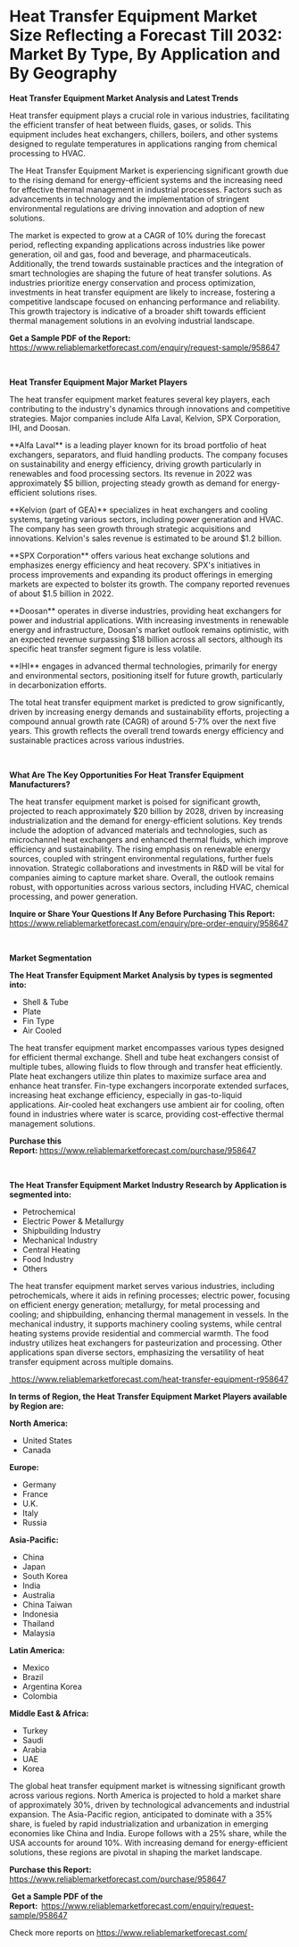 <p><h1>Heat Transfer Equipment Market Size Reflecting a Forecast Till 2032: Market By Type, By Application and By Geography</h1></p><p><strong>Heat Transfer Equipment Market Analysis and Latest Trends</strong></p>
<p><p>Heat transfer equipment plays a crucial role in various industries, facilitating the efficient transfer of heat between fluids, gases, or solids. This equipment includes heat exchangers, chillers, boilers, and other systems designed to regulate temperatures in applications ranging from chemical processing to HVAC.</p><p>The Heat Transfer Equipment Market is experiencing significant growth due to the rising demand for energy-efficient systems and the increasing need for effective thermal management in industrial processes. Factors such as advancements in technology and the implementation of stringent environmental regulations are driving innovation and adoption of new solutions. </p><p>The market is expected to grow at a CAGR of 10% during the forecast period, reflecting expanding applications across industries like power generation, oil and gas, food and beverage, and pharmaceuticals. Additionally, the trend towards sustainable practices and the integration of smart technologies are shaping the future of heat transfer solutions. As industries prioritize energy conservation and process optimization, investments in heat transfer equipment are likely to increase, fostering a competitive landscape focused on enhancing performance and reliability. This growth trajectory is indicative of a broader shift towards efficient thermal management solutions in an evolving industrial landscape.</p></p>
<p><strong>Get a Sample PDF of the Report:&nbsp;</strong> <a href="https://www.reliablemarketforecast.com/enquiry/request-sample/958647?utm_campaign=1890&utm_medium=2&utm_source=Github&utm_content=ia&utm_term=21022025&utm_id=heat-transfer-equipment">https://www.reliablemarketforecast.com/enquiry/request-sample/958647</a></p>
<p>&nbsp;</p>
<p><strong>Heat Transfer Equipment Major Market Players</strong></p>
<p><p>The heat transfer equipment market features several key players, each contributing to the industry's dynamics through innovations and competitive strategies. Major companies include Alfa Laval, Kelvion, SPX Corporation, IHI, and Doosan.</p><p>**Alfa Laval** is a leading player known for its broad portfolio of heat exchangers, separators, and fluid handling products. The company focuses on sustainability and energy efficiency, driving growth particularly in renewables and food processing sectors. Its revenue in 2022 was approximately $5 billion, projecting steady growth as demand for energy-efficient solutions rises.</p><p>**Kelvion (part of GEA)** specializes in heat exchangers and cooling systems, targeting various sectors, including power generation and HVAC. The company has seen growth through strategic acquisitions and innovations. Kelvion's sales revenue is estimated to be around $1.2 billion.</p><p>**SPX Corporation** offers various heat exchange solutions and emphasizes energy efficiency and heat recovery. SPX's initiatives in process improvements and expanding its product offerings in emerging markets are expected to bolster its growth. The company reported revenues of about $1.5 billion in 2022.</p><p>**Doosan** operates in diverse industries, providing heat exchangers for power and industrial applications. With increasing investments in renewable energy and infrastructure, Doosan's market outlook remains optimistic, with an expected revenue surpassing $18 billion across all sectors, although its specific heat transfer segment figure is less volatile.</p><p>**IHI** engages in advanced thermal technologies, primarily for energy and environmental sectors, positioning itself for future growth, particularly in decarbonization efforts.</p><p>The total heat transfer equipment market is predicted to grow significantly, driven by increasing energy demands and sustainability efforts, projecting a compound annual growth rate (CAGR) of around 5-7% over the next five years. This growth reflects the overall trend towards energy efficiency and sustainable practices across various industries.</p></p>
<p>&nbsp;</p>
<p><strong>What Are The Key Opportunities For Heat Transfer Equipment Manufacturers?</strong></p>
<p><p>The heat transfer equipment market is poised for significant growth, projected to reach approximately $20 billion by 2028, driven by increasing industrialization and the demand for energy-efficient solutions. Key trends include the adoption of advanced materials and technologies, such as microchannel heat exchangers and enhanced thermal fluids, which improve efficiency and sustainability. The rising emphasis on renewable energy sources, coupled with stringent environmental regulations, further fuels innovation. Strategic collaborations and investments in R&D will be vital for companies aiming to capture market share. Overall, the outlook remains robust, with opportunities across various sectors, including HVAC, chemical processing, and power generation.</p></p>
<p><strong>Inquire or Share Your Questions If Any Before Purchasing This Report:</strong> <a href="https://www.reliablemarketforecast.com/enquiry/pre-order-enquiry/958647?utm_campaign=1890&utm_medium=2&utm_source=Github&utm_content=ia&utm_term=21022025&utm_id=heat-transfer-equipment">https://www.reliablemarketforecast.com/enquiry/pre-order-enquiry/958647</a></p>
<p>&nbsp;</p>
<p><strong>Market Segmentation</strong></p>
<p><strong>The Heat Transfer Equipment Market Analysis by types is segmented into:</strong></p>
<p><ul><li>Shell & Tube</li><li>Plate</li><li>Fin Type</li><li>Air Cooled</li></ul></p>
<p><p>The heat transfer equipment market encompasses various types designed for efficient thermal exchange. Shell and tube heat exchangers consist of multiple tubes, allowing fluids to flow through and transfer heat efficiently. Plate heat exchangers utilize thin plates to maximize surface area and enhance heat transfer. Fin-type exchangers incorporate extended surfaces, increasing heat exchange efficiency, especially in gas-to-liquid applications. Air-cooled heat exchangers use ambient air for cooling, often found in industries where water is scarce, providing cost-effective thermal management solutions.</p></p>
<p><strong>Purchase this Report:&nbsp;</strong><a href="https://www.reliablemarketforecast.com/purchase/958647?utm_campaign=1890&utm_medium=2&utm_source=Github&utm_content=ia&utm_term=21022025&utm_id=heat-transfer-equipment">https://www.reliablemarketforecast.com/purchase/958647</a></p>
<p>&nbsp;</p>
<p><strong>The Heat Transfer Equipment Market Industry Research by Application is segmented into:</strong></p>
<p><ul><li>Petrochemical</li><li>Electric Power & Metallurgy</li><li>Shipbuilding Industry</li><li>Mechanical Industry</li><li>Central Heating</li><li>Food Industry</li><li>Others</li></ul></p>
<p><p>The heat transfer equipment market serves various industries, including petrochemicals, where it aids in refining processes; electric power, focusing on efficient energy generation; metallurgy, for metal processing and cooling; and shipbuilding, enhancing thermal management in vessels. In the mechanical industry, it supports machinery cooling systems, while central heating systems provide residential and commercial warmth. The food industry utilizes heat exchangers for pasteurization and processing. Other applications span diverse sectors, emphasizing the versatility of heat transfer equipment across multiple domains.</p></p>
<p><a href="https://www.reliablemarketforecast.com/heat-transfer-equipment-r958647?utm_campaign=1890&utm_medium=2&utm_source=Github&utm_content=ia&utm_term=21022025&utm_id=heat-transfer-equipment">&nbsp;https://www.reliablemarketforecast.com/heat-transfer-equipment-r958647</a></p>
<p><strong>In terms of Region, the Heat Transfer Equipment Market Players available by Region are:</strong></p>
<p>
    <p> <strong> North America: </strong>
        <ul>
            <li>United States</li>
            <li>Canada</li>
        </ul>
        </p> 
    <p> <strong> Europe: </strong>
        <ul>
            <li>Germany</li>
            <li>France</li>
            <li>U.K.</li>
            <li>Italy</li>
            <li>Russia</li>
        </ul>
        </p> 
    <p> <strong> Asia-Pacific: </strong>
        <ul>
            <li>China</li>
            <li>Japan</li>
            <li>South Korea</li>
            <li>India</li>
            <li>Australia</li>
            <li>China Taiwan</li>
            <li>Indonesia</li>
            <li>Thailand</li>
            <li>Malaysia</li>
        </ul>
        </p> 
    <p> <strong> Latin America: </strong>
        <ul>
            <li>Mexico</li>
            <li>Brazil</li>
            <li>Argentina Korea</li>
            <li>Colombia</li>
        </ul>
        </p> 
    <p> <strong> Middle East & Africa: </strong>
        <ul>
            <li>Turkey</li>
            <li>Saudi</li>
            <li>Arabia</li>
            <li>UAE</li>
            <li>Korea</li>
        </ul>
    </p>
    </p>
<p><p>The global heat transfer equipment market is witnessing significant growth across various regions. North America is projected to hold a market share of approximately 30%, driven by technological advancements and industrial expansion. The Asia-Pacific region, anticipated to dominate with a 35% share, is fueled by rapid industrialization and urbanization in emerging economies like China and India. Europe follows with a 25% share, while the USA accounts for around 10%. With increasing demand for energy-efficient solutions, these regions are pivotal in shaping the market landscape.</p></p>
<p><strong>Purchase this Report: </strong><a href="https://www.reliablemarketforecast.com/purchase/958647?utm_campaign=1890&utm_medium=2&utm_source=Github&utm_content=ia&utm_term=21022025&utm_id=heat-transfer-equipment">https://www.reliablemarketforecast.com/purchase/958647</a></p>
<p>&nbsp;<strong>Get a Sample PDF of the Report:&nbsp;&nbsp;</strong><a href="https://www.reliablemarketforecast.com/enquiry/request-sample/958647?utm_campaign=1890&utm_medium=2&utm_source=Github&utm_content=ia&utm_term=21022025&utm_id=heat-transfer-equipment">https://www.reliablemarketforecast.com/enquiry/request-sample/958647</a></p>
<p><strong></strong></p>
<p>Check more reports on <a href="https://www.reliablemarketforecast.com/?utm_campaign=1890&utm_medium=2&utm_source=Github&utm_content=ia&utm_term=21022025&utm_id=heat-transfer-equipment">https://www.reliablemarketforecast.com/</a></p>